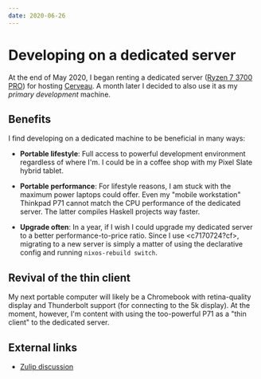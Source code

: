 ```yaml
---
date: 2020-06-26
---
```


# Developing on a dedicated server


At the end of May 2020, I began renting a dedicated server ([Ryzen 7 3700 PRO](https://www.ovh.com/ca/en/dedicated-servers/infra/infra-limited-edition-2/)) for hosting [Cerveau](https://neuron.zettel.page/041726b3.html). A month later I decided to also use it as my *primary development* machine.

## Benefits

I find developing on a dedicated machine to be beneficial in many ways:

* **Portable lifestyle**: Full access to powerful development environment regardless of where I'm. I could be in a coffee shop with my Pixel Slate hybrid tablet.

* **Portable performance**: For lifestyle reasons, I am stuck with the maximum power laptops could offer. Even my "mobile workstation" Thinkpad P71 cannot match the CPU performance of the dedicated server. The latter compiles Haskell projects way faster.

* **Upgrade often**: In a year, if I wish I could upgrade my dedicated server to a better performance-to-price ratio. Since I use <c7170724?cf>, migrating to a new server is simply a matter of using the declarative config and running `nixos-rebuild switch`.

## Revival of the thin client

My next portable computer will likely be a Chromebook with retina-quality display and Thunderbolt support (for connecting to the 5k display). At the moment, however, I'm content with using the too-powerful P71 as a "thin client" to the dedicated server.

## External links

* [Zulip discussion](https://funprog.srid.ca/haskell/developing-on-dedicated-server.html)

